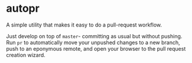 # autopr

A simple utility that makes it easy to do a pull-request workflow.

Just develop on top of `master`- committing as usual but without pushing. Run `pr` to automatically
move your unpushed changes to a new branch, push to an eponymous remote, and open your browser to
the pull request creation wizard.
